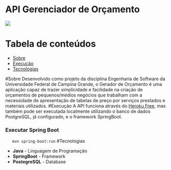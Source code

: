 # API Gerenciador de Orçamento
![](Logo_gerenciador_Orçamento.png)

Tabela de conteúdos
=================
<!--ts-->
* [Sobre](#Sobre)
* [Execução](#Execução)
* [Tecnologias](#Tecnologias)
<!--te-->
#Sobre
Desenvolvido como projeto da disciplina Engenharia de Software da Universidade Federal de Campina Grande, o Gerador de Orçamento é uma aplicação capaz de trazer simplicidade e facilidade na criação de orçamentos de pequenos/médios negócios que trabalham com a necessidade de apresentação de tabelas de preço por serviços prestados e materiais utilizados.
#Execução
A API funciona através do [Heroku Free](https://srv-budget-dev.herokuapp.com/ "Heroku Free"), mas também pode ser executada localmente utilizando o banco de dados PostgreSQL, já configurado, e o framework SpringBoot.
### Executar Spring Boot
`	 mvn spring-boot:run `
#Tecnologias
* **Java** - Linguagem de Programação
* **SpringBoot** - Framework
* **PostegreSQL** - Database
